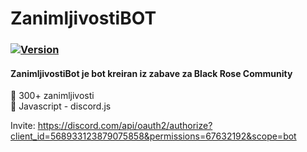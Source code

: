 # ZanimljivostiBOT

### [![Version](https://badge.fury.io/gh/tterb%2FHyde.svg)](https://badge.fury.io/gh/tterb%2FHyde)
#### ZanimljivostiBot je bot kreiran iz zabave za Black Rose Community

🤖 300+ zanimljivosti <br />
🤖 Javascript - discord.js <br />

Invite: https://discord.com/api/oauth2/authorize?client_id=568933123879075858&permissions=67632192&scope=bot

